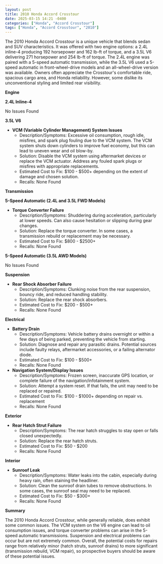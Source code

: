 ```yaml
---
layout: post
title: 2010 Honda Accord Crosstour
date: 2025-03-15 14:21 -0400
categories: ["Honda", "Accord Crosstour"]
tags: ["Honda", "Accord Crosstour", "2010"]
---
```

The 2010 Honda Accord Crosstour is a unique vehicle that blends sedan and SUV characteristics. It was offered with two engine options: a 2.4L inline-4 producing 192 horsepower and 162 lb-ft of torque, and a 3.5L V6 delivering 271 horsepower and 254 lb-ft of torque. The 2.4L engine was paired with a 5-speed automatic transmission, while the 3.5L V6 used a 5-speed automatic in front-wheel-drive models and an all-wheel-drive version was available. Owners often appreciate the Crosstour's comfortable ride, spacious cargo area, and Honda reliability. However, some dislike its unconventional styling and limited rear visibility.

**Engine**

**2.4L Inline-4**

No Issues Found

**3.5L V6**

*   **VCM (Variable Cylinder Management) System Issues**
    *   Description/Symptoms: Excessive oil consumption, rough idle, misfires, and spark plug fouling due to the VCM system. The VCM system shuts down cylinders to improve fuel economy, but this can lead to uneven wear and oil blow-by.
    *   Solution: Disable the VCM system using aftermarket devices or replace the VCM actuator. Address any fouled spark plugs or misfires with appropriate replacements.
    *   Estimated Cost to Fix: $100 - $500+ depending on the extent of damage and chosen solution.
    *   Recalls: None Found

**Transmission**

**5-Speed Automatic (2.4L and 3.5L FWD Models)**

*   **Torque Converter Failure**
    *   Description/Symptoms: Shuddering during acceleration, particularly at lower speeds. Can also cause hesitation or slipping during gear changes.
    *   Solution: Replace the torque converter. In some cases, a transmission rebuild or replacement may be necessary.
    *   Estimated Cost to Fix: $800 - $2500+
    *   Recalls: None Found

**5-Speed Automatic (3.5L AWD Models)**

No Issues Found

**Suspension**

*   **Rear Shock Absorber Failure**
    *   Description/Symptoms: Clunking noise from the rear suspension, bouncy ride, and reduced handling stability.
    *   Solution: Replace the rear shock absorbers.
    *   Estimated Cost to Fix: $200 - $500+
    *   Recalls: None Found

**Electrical**

*   **Battery Drain**
    *   Description/Symptoms: Vehicle battery drains overnight or within a few days of being parked, preventing the vehicle from starting.
    *   Solution: Diagnose and repair any parasitic drains. Potential sources include faulty relays, aftermarket accessories, or a failing alternator diode.
    *   Estimated Cost to Fix: $100 - $500+
    *   Recalls: None Found
*   **Navigation System/Display Issues**
    *   Description/Symptoms: Frozen screen, inaccurate GPS location, or complete failure of the navigation/infotainment system.
    *   Solution: Attempt a system reset. If that fails, the unit may need to be replaced or repaired.
    *   Estimated Cost to Fix: $100 - $1000+ depending on repair vs. replacement
    *   Recalls: None Found

**Exterior**

*   **Rear Hatch Strut Failure**
    *   Description/Symptoms: The rear hatch struggles to stay open or falls closed unexpectedly.
    *   Solution: Replace the rear hatch struts.
    *   Estimated Cost to Fix: $50 - $200
    *   Recalls: None Found

**Interior**

*   **Sunroof Leak**
    *   Description/Symptoms: Water leaks into the cabin, especially during heavy rain, often staining the headliner.
    *   Solution: Clean the sunroof drain tubes to remove obstructions. In some cases, the sunroof seal may need to be replaced.
    *   Estimated Cost to Fix: $50 - $300+
    *   Recalls: None Found

**Summary**

The 2010 Honda Accord Crosstour, while generally reliable, does exhibit some common issues. The VCM system on the V6 engine can lead to oil consumption issues, and torque converter problems can arise in the 5-speed automatic transmissions. Suspension and electrical problems can occur but are not extremely common. Overall, the potential costs for repairs range from relatively minor (hatch struts, sunroof drains) to more significant (transmission rebuild, VCM repair), so prospective buyers should be aware of these potential issues.

